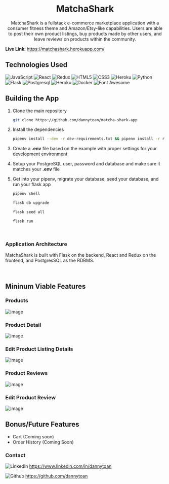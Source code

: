<h1 align="center">MatchaShark</h1>

<p align="center">MatchaShark is a fullstack e-commerce marketplace application with a consumer fitness theme and Amazon/Etsy-like capabilities. Users are able to post their own product listings, buy products made by other users, and leave reviews on products within the community.</p>


**Live Link**: https://matchashark.herokuapp.com/
<br>

## Technologies Used
![JavaScript](https://img.shields.io/badge/javascript-%23323330.svg?style=for-the-badge&logo=javascript&logoColor=%23F7DF1E)
![React](https://img.shields.io/badge/react-%2320232a.svg?style=for-the-badge&logo=react&logoColor=%2361DAFB)
![Redux](https://img.shields.io/badge/redux-%23593d88.svg?style=for-the-badge&logo=redux&logoColor=white)
![HTML5](https://img.shields.io/badge/html5-%23E34F26.svg?style=for-the-badge&logo=html5&logoColor=white)
![CSS3](https://img.shields.io/badge/css3-%231572B6.svg?style=for-the-badge&logo=css3&logoColor=white)
![Heroku](https://img.shields.io/badge/heroku-%23430098.svg?style=for-the-badge&logo=heroku&logoColor=white)
![Python](https://img.shields.io/badge/Python-FFD43B?style=for-the-badge&logo=python&logoColor=blue)
![Flask](https://img.shields.io/badge/Flask-000000?style=for-the-badge&logo=flask&logoColor=white)
![Postgresql](https://img.shields.io/badge/PostgreSQL-316192?style=for-the-badge&logo=postgresql&logoColor=white)
![Heroku](https://img.shields.io/badge/Heroku-430098?style=for-the-badge&logo=heroku&logoColor=white)
![Docker](https://img.shields.io/badge/Docker-2CA5E0?style=for-the-badge&logo=docker&logoColor=white)
![Font Awesome](https://img.shields.io/badge/Font_Awesome-339AF0?style=for-the-badge&logo=fontawesome&logoColor=white)


## Building the App
1. Clone the main repository

   ```bash
   git clone https://github.com/dannytoan/matcha-shark-app
   ```

2. Install the dependencies

      ```bash
      pipenv install --dev -r dev-requirements.txt && pipenv install -r requirements.txt
      ```

3. Create a **.env** file based on the example with proper settings for your
   development environment
4. Setup your PostgreSQL user, password and database and make sure it matches your **.env** file

5. Get into your pipenv, migrate your database, seed your database, and run your flask app

   ```bash
   pipenv shell
   ```

   ```bash
   flask db upgrade
   ```

   ```bash
   flask seed all
   ```

   ```bash
   flask run
   ```
   
<br>

### Application Architecture

MatchaShark is built with Flask on the backend, React and Redux on the frontend, and PostgresSQL as the RDBMS.

<br>

## Mininum Viable Features
### Products
![image](https://user-images.githubusercontent.com/96567728/178895899-5987d77b-996a-4dc0-a170-6353d98c53ab.png)
### Product Detail
![image](https://user-images.githubusercontent.com/96567728/178896314-4011f599-9241-4247-9af2-793da3889937.png)
### Edit Product Listing Details
![image](https://user-images.githubusercontent.com/96567728/178897144-e0a5d41a-078d-4113-a4c7-f424680f480a.png)
### Product Reviews
![image](https://user-images.githubusercontent.com/96567728/178896616-1c03d57e-cfa4-476f-9800-a70eeb5b953e.png)
### Edit Product Review
![image](https://user-images.githubusercontent.com/96567728/178896951-2ad4eb7c-5486-46b9-85ef-da7b87d44f30.png)


## Bonus/Future Features
* Cart (Coming soon)
* Order History (Coming Soon)

### Contact
![LinkedIn](https://img.shields.io/badge/LinkedIn-0077B5?style=for-the-badge&logo=linkedin&logoColor=white) https://www.linkedin.com/in/dannytoan


![Github](https://img.shields.io/badge/GitHub-100000?style=for-the-badge&logo=github&logoColor=white) https://github.com/dannytoan
